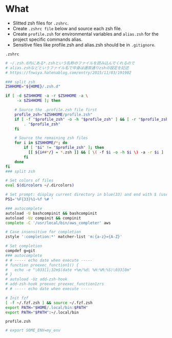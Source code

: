 # What

- Slitted zsh files for `.zshrc`.
- Create `.zshrc file` below and source each zsh file.
- Create `profile.zsh` for environmental variables and `alias.zsh`
  for the project specific commands alias.
- Sensitive files like profile.zsh and alias.zsh should be in `.gitignore`.

`.zshrc`
```sh
# ~/.zsh.d内にある*.zshという名称のファイルを読み込んでくれるので
# alias.zshなどというファイル名で中身は通常通りzshの設定を記述
# https://fnwiya.hatenablog.com/entry/2015/11/03/191902

### split zsh
ZSHHOME="${HOME}/.zsh.d"

if [ -d $ZSHHOME -a -r $ZSHHOME -a \
     -x $ZSHHOME ]; then

    # Source the .profile.zsh file first
    profile_zsh="$ZSHHOME/profile.zsh"
    if [ -f "$profile_zsh" -o -h "$profile_zsh" ] && [ -r "$profile_zsh" ]; then
        . "$profile_zsh"
    fi

    # Source the remaining zsh files
    for i in $ZSHHOME/*; do
        if [ "$i" != "$profile_zsh" ]; then
          [[ ${i##*/} = *.zsh ]] && [ \( -f $i -o -h $i \) -a -r $i ]  && . $i
        fi
    done
fi
### split zsh

# Set colors of files
eval $(dircolors ~/.dircolors)

# Set prompt: display current directory in blue(33) and end with $ (user) or # (root).
PS1='%F{33}%1~%f %# '

### autocomplete
autoload -U bashcompinit && bashcompinit
autoload -Uz compinit && compinit
complete -C '/usr/local/bin/aws_completer' aws

# Case insensitive for completion
zstyle ':completion:*' matcher-list 'm:{a-z}={A-Z}'

# Set completion
compdef g=git
### autocomplete
# # ----- echo date when execute -----
# function preexec_function1() {
#   echo -e "\033[1;32m$(date +%m/%d\ %H:%M:%S)\033[0m"
# }
# autoload -Uz add-zsh-hook
# add-zsh-hook preexec preexec_function1zrs
# # ----- echo date when execute -----

# Init fzf
[ -f ~/.fzf.zsh ] && source ~/.fzf.zsh
export PATH="$HOME/.local/bin:$PATH"
export PATH="$PATH":~/.local/bin

```

`profile.zsh`
```sh
# export SOME_ENV=my_env
```
